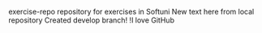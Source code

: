 exercise-repo
repository for exercises in Softuni
New text here from local repository
Created develop branch!
!I love GitHub


